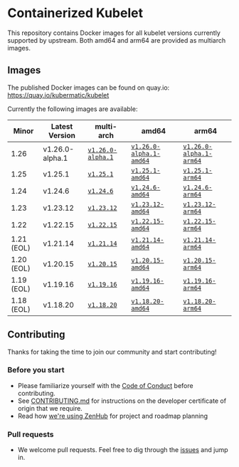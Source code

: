 # Containerized Kubelet

This repository contains Docker images for all kubelet versions currently supported by upstream.
Both amd64 and arm64 are provided as multiarch images.

## Images

The published Docker images can be found on quay.io: https://quay.io/kubermatic/kubelet

Currently the following images are available:

<!-- versions_start -->
| Minor | Latest Version | multi-arch | amd64 | arm64 |
| ----- | ------- | ---------- | ----- | ----- |
| 1.26 | v1.26.0-alpha.1 | [`v1.26.0-alpha.1`](https://quay.io/kubermatic/kubelet:v1.26.0-alpha.1) | [`v1.26.0-alpha.1-amd64`](https://quay.io/kubermatic/kubelet:v1.26.0-alpha.1-amd64) | [`v1.26.0-alpha.1-arm64`](https://quay.io/kubermatic/kubelet:v1.26.0-alpha.1-arm64) |
| 1.25 | v1.25.1 | [`v1.25.1`](https://quay.io/kubermatic/kubelet:v1.25.1) | [`v1.25.1-amd64`](https://quay.io/kubermatic/kubelet:v1.25.1-amd64) | [`v1.25.1-arm64`](https://quay.io/kubermatic/kubelet:v1.25.1-arm64) |
| 1.24 | v1.24.6 | [`v1.24.6`](https://quay.io/kubermatic/kubelet:v1.24.6) | [`v1.24.6-amd64`](https://quay.io/kubermatic/kubelet:v1.24.6-amd64) | [`v1.24.6-arm64`](https://quay.io/kubermatic/kubelet:v1.24.6-arm64) |
| 1.23 | v1.23.12 | [`v1.23.12`](https://quay.io/kubermatic/kubelet:v1.23.12) | [`v1.23.12-amd64`](https://quay.io/kubermatic/kubelet:v1.23.12-amd64) | [`v1.23.12-arm64`](https://quay.io/kubermatic/kubelet:v1.23.12-arm64) |
| 1.22 | v1.22.15 | [`v1.22.15`](https://quay.io/kubermatic/kubelet:v1.22.15) | [`v1.22.15-amd64`](https://quay.io/kubermatic/kubelet:v1.22.15-amd64) | [`v1.22.15-arm64`](https://quay.io/kubermatic/kubelet:v1.22.15-arm64) |
| 1.21 (EOL) | v1.21.14 | [`v1.21.14`](https://quay.io/kubermatic/kubelet:v1.21.14) | [`v1.21.14-amd64`](https://quay.io/kubermatic/kubelet:v1.21.14-amd64) | [`v1.21.14-arm64`](https://quay.io/kubermatic/kubelet:v1.21.14-arm64) |
| 1.20 (EOL) | v1.20.15 | [`v1.20.15`](https://quay.io/kubermatic/kubelet:v1.20.15) | [`v1.20.15-amd64`](https://quay.io/kubermatic/kubelet:v1.20.15-amd64) | [`v1.20.15-arm64`](https://quay.io/kubermatic/kubelet:v1.20.15-arm64) |
| 1.19 (EOL) | v1.19.16 | [`v1.19.16`](https://quay.io/kubermatic/kubelet:v1.19.16) | [`v1.19.16-amd64`](https://quay.io/kubermatic/kubelet:v1.19.16-amd64) | [`v1.19.16-arm64`](https://quay.io/kubermatic/kubelet:v1.19.16-arm64) |
| 1.18 (EOL) | v1.18.20 | [`v1.18.20`](https://quay.io/kubermatic/kubelet:v1.18.20) | [`v1.18.20-amd64`](https://quay.io/kubermatic/kubelet:v1.18.20-amd64) | [`v1.18.20-arm64`](https://quay.io/kubermatic/kubelet:v1.18.20-arm64) |


<!-- versions_end -->

## Contributing

Thanks for taking the time to join our community and start contributing!

### Before you start

* Please familiarize yourself with the [Code of Conduct][3] before contributing.
* See [CONTRIBUTING.md][2] for instructions on the developer certificate of origin that we require.
* Read how [we're using ZenHub][13] for project and roadmap planning

### Pull requests

* We welcome pull requests. Feel free to dig through the [issues][1] and jump in.

[1]: https://github.com/kubermatic/kubelet/issues
[2]: https://github.com/kubermatic/kubelet/blob/main/CONTRIBUTING.md
[3]: https://github.com/kubermatic/kubelet/blob/main/CODE_OF_CONDUCT.md

[11]: https://groups.google.com/forum/#!forum/kubermatic-dev
[12]: https://kubermatic.slack.com/messages/kubelet
[13]: https://github.com/kubermatic/kubelet/blob/main/Zenhub.md
[15]: http://slack.kubermatic.io/
